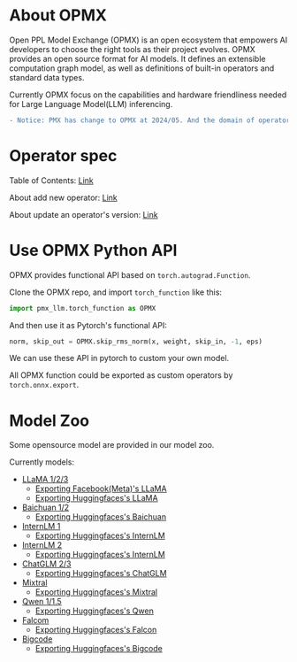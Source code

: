 # About OPMX

Open PPL Model Exchange (OPMX) is an open ecosystem that empowers AI developers to choose the right tools as their project evolves. OPMX provides an open source format for AI models. It defines an extensible computation graph model, as well as definitions of built-in operators and standard data types.

Currently OPMX focus on the capabilities and hardware friendliness needed for Large Language Model(LLM) inferencing.

```diff
- Notice: PMX has change to OPMX at 2024/05. And the domain of operators are also change to `opmx`(refers to docs/OperatorsTOC.md).
```

# Operator spec

Table of Contents: [Link](docs/OperatorsTOC.md)

About add new operator: [Link](docs/AddNewOp.md)

About update an operator's version: [Link](docs/UpdateOp.md)

# Use OPMX Python API

OPMX provides functional API based on `torch.autograd.Function`.

Clone the OPMX repo, and import `torch_function` like this:

```python
import pmx_llm.torch_function as OPMX
```

And then use it as Pytorch's functional API:

```python
norm, skip_out = OPMX.skip_rms_norm(x, weight, skip_in, -1, eps)
```

We can use these API in pytorch to custom your own model.

All OPMX function could be exported as custom operators by `torch.onnx.export`.

# Model Zoo

Some opensource model are provided in our model zoo.

Currently models:

- [LLaMA 1/2/3](model_zoo/llama)
    - [Exporting Facebook(Meta)'s LLaMA](model_zoo/llama/facebook)
    - [Exporting Huggingfaces's LLaMA](model_zoo/llama/huggingface)
- [Baichuan 1/2](model_zoo/baichuan)
    - [Exporting Huggingfaces's Baichuan](model_zoo/baichuan/huggingface)
- [InternLM 1](model_zoo/internlm)
    - [Exporting Huggingfaces's InternLM](model_zoo/internlm/huggingface)
- [InternLM 2](model_zoo/internlm2)
    - [Exporting Huggingfaces's InternLM](model_zoo/internlm2/huggingface)
- [ChatGLM 2/3](model_zoo/chatglm2)
    - [Exporting Huggingfaces's ChatGLM](model_zoo/chatglm2/huggingface)
- [Mixtral](model_zoo/mixtral)
    - [Exporting Huggingfaces's Mixtral](model_zoo/mixtral/huggingface)
- [Qwen 1/1.5](model_zoo/qwen)
    - [Exporting Huggingfaces's Qwen](model_zoo/qwen/huggingface)
- [Falcom](model_zoo/falcon)
    - [Exporting Huggingfaces's Falcon](model_zoo/falcon/huggingface)
- [Bigcode](model_zoo/bigcode)
    - [Exporting Huggingfaces's Bigcode](model_zoo/bigcode/huggingface)
